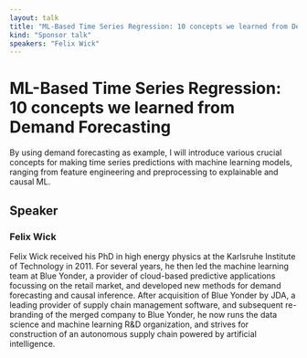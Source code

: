 ```yaml
---
layout: talk
title: "ML-Based Time Series Regression: 10 concepts we learned from Demand Forecasting"
kind: "Sponsor talk"
speakers: "Felix Wick"
---
```


# ML-Based Time Series Regression: 10 concepts we learned from Demand Forecasting

By using demand forecasting as example, I will introduce various crucial concepts for making time series predictions with machine learning models, ranging from feature engineering and preprocessing to explainable and causal ML.

## Speaker

### Felix Wick

Felix Wick received his PhD in high energy physics at the Karlsruhe Institute of Technology in 2011. For several years, he then led the machine learning team at Blue Yonder, a provider of cloud-based predictive applications focussing on the retail market, and developed new methods for demand forecasting and causal inference. After acquisition of Blue Yonder by JDA, a leading provider of supply chain management software, and subsequent re-branding of the merged company to Blue Yonder, he now runs the data science and machine learning R&D organization, and strives for construction of an autonomous supply chain powered by artificial intelligence.
